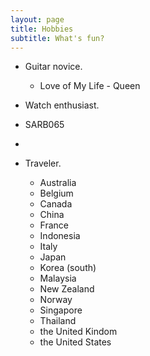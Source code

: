 ```yaml
---
layout: page
title: Hobbies
subtitle: What's fun?
---
```

* Guitar novice.
  * Love of My Life - Queen

* Watch enthusiast.
 * SARB065
 * 

* Traveler.
  * Australia
  * Belgium
  * Canada
  * China
  * France
  * Indonesia
  * Italy
  * Japan
  * Korea (south)
  * Malaysia
  * New Zealand
  * Norway
  * Singapore
  * Thailand
  * the United Kindom
  * the United States
